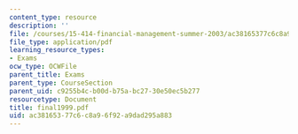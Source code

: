 ```yaml
---
content_type: resource
description: ''
file: /courses/15-414-financial-management-summer-2003/ac38165377c6c8a96f92a9dad295a883_final1999.pdf
file_type: application/pdf
learning_resource_types:
- Exams
ocw_type: OCWFile
parent_title: Exams
parent_type: CourseSection
parent_uid: c9255b4c-b00d-b75a-bc27-30e50ec5b277
resourcetype: Document
title: final1999.pdf
uid: ac381653-77c6-c8a9-6f92-a9dad295a883
---
```

